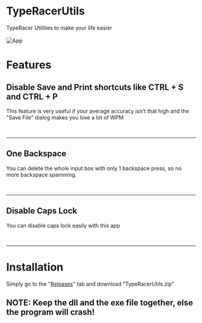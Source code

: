 # TypeRacerUtils

TypeRacer Utilities to make your life easier<br><br>
![App](https://cdn.discordapp.com/attachments/517955652761550848/798651963884961848/unknown.png)<br>
# Features

<h2>Disable Save and Print shortcuts like CTRL + S and CTRL + P</h2>

<p>This feature is very useful if your average accuracy isn't that high and the "Save File" dialog makes you lose a lot of WPM</p><br>
<hr>
<h2>One Backspace</h2>

<p>You can delete the whole input box with only 1 backspace press, so no more backspace spamming.</p><br>
<hr>
<h2>Disable Caps Lock</h2> 

<p>You can disable caps lock easily with this app</p><br>
<hr>

# Installation 
Simply go to the "[Releases](https://github.com/memetrollsXD/TypeRacerUtils/releases/)" tab and download "TypeRacerUtils.zip"

<h2>NOTE: Keep the dll and the exe file together, else the program will crash!</h2>

